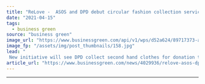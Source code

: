 ```yaml
---
title: "ReLove -  ASOS and DPD debut circular fashion collection service"
date: "2021-04-15"
tags: 
  - business green
source: "business green"
image_url: "https://www.businessgreen.com/api/v1/wps/d52a624/89717373-ad76-4424-a1d0-fd57b4988572/1/ASOS-ReLove122-185x114.jpg"
image_fp: "/assets/img/post_thumbnails/158.jpg"
lead: "
 New initiative will see DPD collect second hand clothes for donation to charities free of charge ..."
article_url: "https://www.businessgreen.com/news/4029936/relove-asos-dpd-debut-circular-fashion-collection-service"
---
```


---
